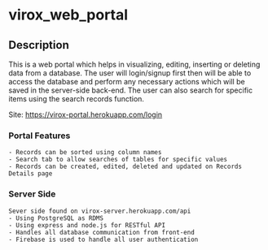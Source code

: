 # virox_web_portal

## Description

This is a web portal which helps in visualizing, editing, inserting or deleting data from a database. 
The user will login/signup first then will be able to access the database and perform any necessary actions which will be saved in the server-side back-end. 
The user can also search for specific items using the search records function.

Site: https://virox-portal.herokuapp.com/login

### Portal Features
```
- Records can be sorted using column names
- Search tab to allow searches of tables for specific values
- Records can be created, edited, deleted and updated on Records Details page
```
### Server Side 
```
Sever side found on virox-server.herokuapp.com/api
- Using PostgreSQL as RDMS
- Using express and node.js for RESTful API
- Handles all database communication from front-end 
- Firebase is used to handle all user authentication
```
